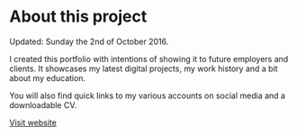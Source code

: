 About this project
=============
Updated: Sunday the 2nd of October 2016.

I created this portfolio with intentions of showing it to future employers and clients. It showcases my latest digital projects, my work history and a bit about my education.

You will also find quick links to my various accounts on social media and a downloadable CV.

[Visit website](http://ladybiosphere.github.io/portfolio/)
